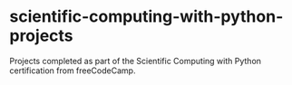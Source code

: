 # scientific-computing-with-python-projects
Projects completed as part of the Scientific Computing with Python certification from freeCodeCamp.
